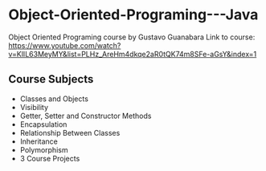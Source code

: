 # Object-Oriented-Programing---Java
Object Oriented Programing course by Gustavo Guanabara
Link to course: https://www.youtube.com/watch?v=KlIL63MeyMY&list=PLHz_AreHm4dkqe2aR0tQK74m8SFe-aGsY&index=1

## Course Subjects
- Classes and Objects
- Visibility
- Getter, Setter and Constructor Methods
- Encapsulation
- Relationship Between Classes
- Inheritance
- Polymorphism
- 3 Course Projects
